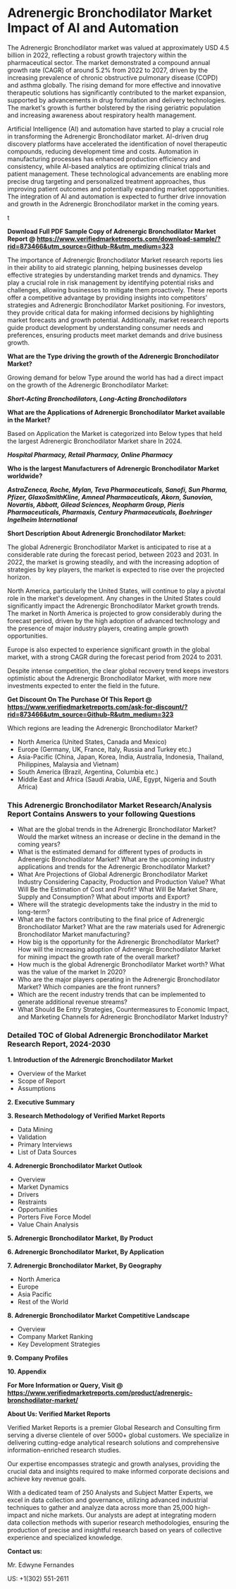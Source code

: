 <meta name="title" content="Global Adrenergic Bronchodilator Market Impact of AI and Automation"><meta name="description" content="The Adrenergic Bronchodilator market was valued at approximately USD 4.5 billion in 2022, reflecting a robust growth trajectory within the pharmaceutical sector. The m"><meta name="title" content="Adrenergic Bronchodilator Market Size, Share, Scope, Trends, Growth, Opportunities, Analysis, Forecast"><h1>Adrenergic Bronchodilator Market Impact of AI and Automation</h1><p>The Adrenergic Bronchodilator market was valued at approximately USD 4.5 billion in 2022, reflecting a robust growth trajectory within the pharmaceutical sector. The market demonstrated a compound annual growth rate (CAGR) of around 5.2% from 2022 to 2027, driven by the increasing prevalence of chronic obstructive pulmonary disease (COPD) and asthma globally. The rising demand for more effective and innovative therapeutic solutions has significantly contributed to the market expansion, supported by advancements in drug formulation and delivery technologies. The market's growth is further bolstered by the rising geriatric population and increasing awareness about respiratory health management.</p><p>Artificial Intelligence (AI) and automation have started to play a crucial role in transforming the Adrenergic Bronchodilator market. AI-driven drug discovery platforms have accelerated the identification of novel therapeutic compounds, reducing development time and costs. Automation in manufacturing processes has enhanced production efficiency and consistency, while AI-based analytics are optimizing clinical trials and patient management. These technological advancements are enabling more precise drug targeting and personalized treatment approaches, thus improving patient outcomes and potentially expanding market opportunities. The integration of AI and automation is expected to further drive innovation and growth in the Adrenergic Bronchodilator market in the coming years.</p>t</p><p id="" class=""><strong>Download Full PDF Sample Copy of Adrenergic Bronchodilator Market Report @ <a href="https://www.verifiedmarketreports.com/download-sample/?rid=873466&utm_source=Github-R&utm_medium=323" target="_blank">https://www.verifiedmarketreports.com/download-sample/?rid=873466&utm_source=Github-R&utm_medium=323</a></strong></p><p>The importance of&nbsp;Adrenergic Bronchodilator Market research reports lies in their ability to aid strategic planning, helping businesses develop effective strategies by understanding market trends and dynamics. They play a crucial role in risk management by identifying potential risks and challenges, allowing businesses to mitigate them proactively. These reports offer a competitive advantage by providing insights into competitors' strategies and Adrenergic Bronchodilator Market positioning. For investors, they provide critical data for making informed decisions by highlighting market forecasts and growth potential. Additionally, market research reports guide product development by understanding consumer needs and preferences, ensuring products meet market demands and drive business growth.</p><p><strong>What are the&nbsp;Type driving the growth of the Adrenergic Bronchodilator Market?</strong></p><p id="" class="">Growing demand for below Type around the world has had a direct impact on the growth of the Adrenergic Bronchodilator Market:</p><em><strong>Short-Acting Bronchodilators, Long-Acting Bronchodilators</strong></em></p><strong>What are the&nbsp;Applications&nbsp;of Adrenergic Bronchodilator Market available in the Market?</strong></p><p id="" class="">Based on Application the Market is categorized into Below types that held the largest Adrenergic Bronchodilator Market share In 2024.</p><em><strong>Hospital Pharmacy, Retail Pharmacy, Online Pharmacy</strong></em></p><strong>Who is the largest Manufacturers of Adrenergic Bronchodilator Market worldwide?</strong></p><p><em><strong>AstraZeneca, Roche, Mylan, Teva Pharmaceuticals, Sanofi, Sun Pharma, Pfizer, GlaxoSmithKline, Amneal Pharmaceuticals, Akorn, Sunovion, Novartis, Abbott, Gilead Sciences, Neopharm Group, Pieris Pharmaceuticals, Pharmaxis, Century Pharmaceuticals, Boehringer Ingelheim International</strong></em></p><p id="" class=""><strong>Short Description About Adrenergic Bronchodilator Market:</strong></p><p>The global Adrenergic Bronchodilator Market is anticipated to rise at a considerable rate during the forecast period, between 2023 and 2031. In 2022, the market is growing steadily, and with the increasing adoption of strategies by key players, the market is expected to rise over the projected horizon.</p><p>North America, particularly the United States, will continue to play a pivotal role in the market's development. Any changes in the United States could significantly impact the Adrenergic Bronchodilator Market growth trends. The market in North America is projected to grow considerably during the forecast period, driven by the high adoption of advanced technology and the presence of major industry players, creating ample growth opportunities.</p><p>Europe is also expected to experience significant growth in the global market, with a strong CAGR during the forecast period from 2024 to 2031.</p><p>Despite intense competition, the clear global recovery trend keeps investors optimistic about the Adrenergic Bronchodilator Market, with more new investments expected to enter the field in the future.</p><p id="" class=""><strong>Get Discount On The Purchase Of This Report @ <a href="https://www.verifiedmarketreports.com/ask-for-discount/?rid=873466&utm_source=Github-R&utm_medium=323" target="_blank">https://www.verifiedmarketreports.com/ask-for-discount/?rid=873466&utm_source=Github-R&utm_medium=323</a></strong></p>Which regions are leading the Adrenergic Bronchodilator Market?</p><ul><li>North America (United States, Canada and Mexico)</li><li>Europe (Germany, UK, France, Italy, Russia and Turkey etc.)</li><li>Asia-Pacific (China, Japan, Korea, India, Australia, Indonesia, Thailand, Philippines, Malaysia and Vietnam)</li><li>South America (Brazil, Argentina, Columbia etc.)</li><li>Middle East and Africa (Saudi Arabia, UAE, Egypt, Nigeria and South Africa)</li></ul><h3 id="" class="">This Adrenergic Bronchodilator Market Research/Analysis Report Contains Answers to your following Questions</h3><ul><li>What are the global trends in the Adrenergic Bronchodilator Market? Would the market witness an increase or decline in the demand in the coming years?</li><li>What is the estimated demand for different types of products in Adrenergic Bronchodilator Market? What are the upcoming industry applications and trends for the Adrenergic Bronchodilator Market?</li><li>What Are Projections of Global Adrenergic Bronchodilator Market Industry Considering Capacity, Production and Production Value? What Will Be the Estimation of Cost and Profit? What Will Be Market Share, Supply and Consumption? What about imports and Export?</li><li>Where will the strategic developments take the industry in the mid to long-term?</li><li>What are the factors contributing to the final price of Adrenergic Bronchodilator Market? What are the raw materials used for Adrenergic Bronchodilator Market manufacturing?</li><li>How big is the opportunity for the Adrenergic Bronchodilator Market? How will the increasing adoption of Adrenergic Bronchodilator Market for mining impact the growth rate of the overall market?</li><li>How much is the global Adrenergic Bronchodilator Market worth? What was the value of the market In 2020?</li><li>Who are the major players operating in the Adrenergic Bronchodilator Market? Which companies are the front runners?</li><li>Which are the recent industry trends that can be implemented to generate additional revenue streams?</li><li>What Should Be Entry Strategies, Countermeasures to Economic Impact, and Marketing Channels for Adrenergic Bronchodilator Market Industry?</li></ul><h3 id="" class="">Detailed TOC of Global Adrenergic Bronchodilator Market Research Report, 2024-2030</h3><p id="" class=""><strong>1. Introduction of the Adrenergic Bronchodilator Market</strong></p><ul><li>Overview of the Market</li><li>Scope of Report</li><li>Assumptions</li></ul><p id="" class=""><strong>2. Executive Summary</strong></p><p id="" class=""><strong>3. Research Methodology of Verified Market Reports</strong></p><ul><li>Data Mining</li><li>Validation</li><li>Primary Interviews</li><li>List of Data Sources</li></ul><p id="" class=""><strong>4. Adrenergic Bronchodilator Market Outlook</strong></p><ul><li>Overview</li><li>Market Dynamics</li><li>Drivers</li><li>Restraints</li><li>Opportunities</li><li>Porters Five Force Model</li><li>Value Chain Analysis</li></ul><p id="" class=""><strong>5. Adrenergic Bronchodilator Market, By Product</strong></p><p id="" class=""><strong>6. Adrenergic Bronchodilator Market, By Application</strong></p><p id="" class=""><strong>7. Adrenergic Bronchodilator Market, By Geography</strong></p><ul><li>North America</li><li>Europe</li><li>Asia Pacific</li><li>Rest of the World</li></ul><p id="" class=""><strong>8. Adrenergic Bronchodilator Market Competitive Landscape</strong></p><ul><li>Overview</li><li>Company Market Ranking</li><li>Key Development Strategies</li></ul><p id="" class=""><strong>9. Company Profiles</strong></p><p id="" class=""><strong>10. Appendix</strong></p><p id="" class=""><strong>For More Information or Query, Visit @ <a href="https://www.verifiedmarketreports.com/product/adrenergic-bronchodilator-market/" target="_blank">https://www.verifiedmarketreports.com/product/adrenergic-bronchodilator-market/</a></strong></p><p id="" class=""><strong>About Us: Verified Market Reports</strong></p><p id="" class="">Verified Market Reports is a premier Global Research and Consulting firm serving a diverse clientele of over 5000+ global customers. We specialize in delivering cutting-edge analytical research solutions and comprehensive information-enriched research studies.</p><p id="" class="">Our expertise encompasses strategic and growth analyses, providing the crucial data and insights required to make informed corporate decisions and achieve key revenue goals.</p><p id="" class="">With a dedicated team of 250 Analysts and Subject Matter Experts, we excel in data collection and governance, utilizing advanced industrial techniques to gather and analyze data across more than 25,000 high-impact and niche markets. Our analysts are adept at integrating modern data collection methods with superior research methodologies, ensuring the production of precise and insightful research based on years of collective experience and specialized knowledge.</p><p id="" class=""><strong>Contact us:</strong></p><p id="" class="">Mr. Edwyne Fernandes</p><p id="" class="">US: +1(302) 551-2611</p>